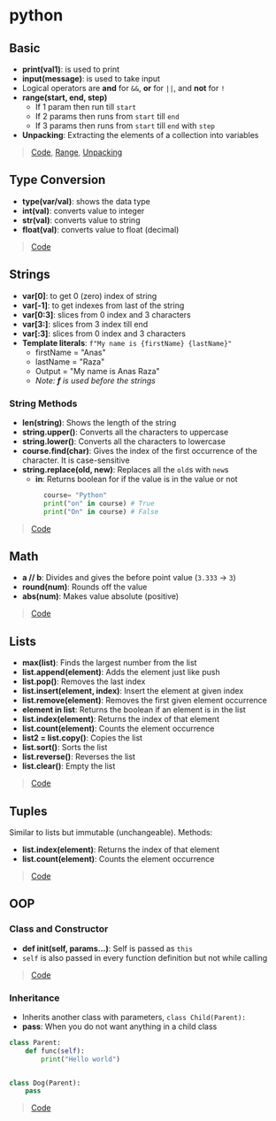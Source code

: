 # python

## Basic

- **print(val1)**: is used to print
- **input(message)**: is used to take input
- Logical operators are **and** for `&&`, **or** for `||`, and **not** for `!`
- **range(start, end, step)**
    - If 1 param then run till `start`
    - If 2 params then runs from `start` till `end`
    - If 3 params then runs from `start` till `end` with `step`
- **Unpacking**: Extracting the elements of a collection into variables

> [Code](./basic.py), [Range](./loops.py), [Unpacking](./unpacking.py)

## Type Conversion

- **type(var/val)**: shows the data type
- **int(val)**: converts value to integer
- **str(val)**: converts value to string
- **float(val)**: converts value to float (decimal)

> [Code](./typeConversion.py)

## Strings

- **var[0]**: to get 0 (zero) index of string
- **var[-1]**: to get indexes from last of the string
- **var[0:3]**: slices from 0 index and 3 characters
- **var[3:]**: slices from 3 index till end
- **var[:3]**: slices from 0 index and 3 characters
- **Template literals**: `f"My name is {firstName} {lastName}"`
    - firstName = "Anas"
    - lastName = "Raza"
    - Output = "My name is Anas Raza"
    - _Note: **f** is used before the strings_

### String Methods

- **len(string)**: Shows the length of the string
- **string.upper()**: Converts all the characters to uppercase
- **string.lower()**: Converts all the characters to lowercase
- **course.find(char)**: Gives the index of the first occurrence of the character. It is case-sensitive
- **string.replace(old, new)**: Replaces all the `old`s with `new`s
    - **in**: Returns boolean for if the value is in the value or not
        ```python
          course= "Python"
          print("on" in course) # True
          print("On" in course) # False

> [Code](./strings.py)

## Math

- **a // b**: Divides and gives the before point value (`3.333` -> `3`)
- **round(num)**: Rounds off the value
- **abs(num)**: Makes value absolute (positive)

> [Code](math.py)

## Lists

- **max(list)**: Finds the largest number from the list
- **list.append(element)**: Adds the element just like push
- **list.pop()**: Removes the last index
- **list.insert(element, index)**: Insert the element at given index
- **list.remove(element)**: Removes the first given element occurrence
- **element in list**: Returns the boolean if an element is in the list
- **list.index(element)**: Returns the index of that element
- **list.count(element)**: Counts the element occurrence
- **list2 = list.copy()**: Copies the list
- **list.sort()**: Sorts the list
- **list.reverse()**: Reverses the list
- **list.clear()**: Empty the list

> [Code](./list.py)

## Tuples

Similar to lists but immutable (unchangeable). Methods:

- **list.index(element)**: Returns the index of that element
- **list.count(element)**: Counts the element occurrence

> [Code](./tuples.py)

## OOP

### Class and Constructor

- **def __init__(self, params...)**: Self is passed as `this`
- `self` is also passed in every function definition but not while calling

> [Code](Classes.py)

### Inheritance

- Inherits another class with parameters, `class Child(Parent):`
- **pass**: When you do not want anything in a child class

```python
class Parent:
    def func(self):
        print("Hello world")


class Dog(Parent):
    pass
```

> [Code](Inheritance.py)